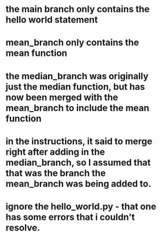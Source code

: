 # the main branch only contains the hello world statement

# mean_branch only contains the mean function

# the median_branch was originally just the median function, but has now been merged with the mean_branch to include the mean function
  # in the instructions, it said to merge right after adding in the median_branch, so I assumed that that was the branch the mean_branch was being added to.

# ignore the hello_world.py - that one has some errors that i couldn't resolve.

